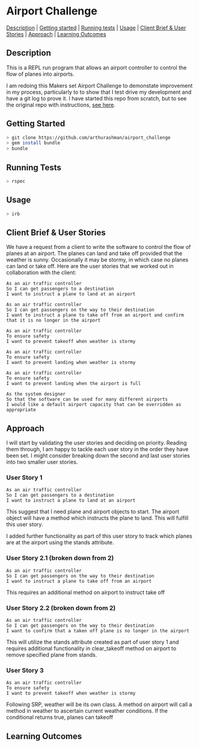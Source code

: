 # Airport Challenge
[Description](#Description) | [Getting started](#Getting-Started) | [Running tests](#Running-Tests) | [Usage](#Usage) | [Client Brief & User Stories](#Client-Brief-&-User-Stories)
| [Approach](#Approach) | [Learning Outcomes](#Learning-Outcomes)

## Description

This is a REPL run program that allows an airport controller to control the flow of planes into airports.

I am redoing this Makers set Airport Challenge to demonstate improvement in my process, particularly to to show that I test drive my development and have a git log to prove it. 
I have started this repo from scratch, but to see the original repo with instructions, [see here](https://github.com/makersacademy/airport_challenge).


## Getting Started
```bash 
> git clone https://github.com/arthurashman/airport_challenge   
> gem install bundle     
> bundle
``` 
## Running Tests
```bash
> rspec
```
## Usage
```bash
> irb
```
## Client Brief & User Stories
We have a request from a client to write the software to control the flow of planes at an airport. The planes can land and take off provided that the weather is sunny. Occasionally it may be stormy, in which case no planes can land or take off. Here are the user stories that we worked out in collaboration with the client:

```
As an air traffic controller
So I can get passengers to a destination
I want to instruct a plane to land at an airport
```
```
As an air traffic controller
So I can get passengers on the way to their destination
I want to instruct a plane to take off from an airport and confirm that it is no longer in the airport
```
```
As an air traffic controller
To ensure safety
I want to prevent takeoff when weather is stormy
```
```
As an air traffic controller
To ensure safety
I want to prevent landing when weather is stormy
```
```
As an air traffic controller
To ensure safety
I want to prevent landing when the airport is full
```
```
As the system designer
So that the software can be used for many different airports
I would like a default airport capacity that can be overridden as appropriate
```
## Approach

I will start by validating the user stories and deciding on priority. Reading them through, I am happy to tackle each user story in the order they have been set. I might consider breaking down the second and last user stories into two smaller user stories.

### User Story 1
```
As an air traffic controller
So I can get passengers to a destination
I want to instruct a plane to land at an airport
```
This suggest that I need plane and airport objects to start. The airport object will have a method which instructs the plane to land. This will fulfill this user story.

I added further functionality as part of this user story to track which planes are at the airport using the stands attribute.
### User Story 2.1 (broken down from 2)
```
As an air traffic controller
So I can get passengers on the way to their destination
I want to instruct a plane to take off from an airport
```
This requires an additional method on airport to instruct take off

### User Story 2.2 (broken down from 2)
```
As an air traffic controller
So I can get passengers on the way to their destination
I want to confirm that a taken off plane is no longer in the airport
```
This will utilize the stands attribute created as part of user story 1 and requires additional functionality in clear_takeoff method on airport to remove specified plane from stands.

### User Story 3
```
As an air traffic controller
To ensure safety
I want to prevent takeoff when weather is stormy
```
Following SRP, weather will be its own class. A method on airport will call a method in weather to ascertain current weather conditions.
If the conditional returns true, planes can takeoff

## Learning Outcomes

